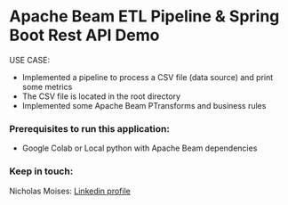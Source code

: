 # Apache Beam ETL Pipeline & Spring Boot Rest API Demo

USE CASE:

* Implemented a pipeline to process a CSV file (data source) and print some metrics
* The CSV file is located in the root directory
* Implemented some Apache Beam PTransforms and business rules 

### Prerequisites to run this application:

* Google Colab or Local python with Apache Beam dependencies

### Keep in touch:
Nicholas Moises: 
[Linkedin profile](https://www.linkedin.com/in/nicholas-moises/)